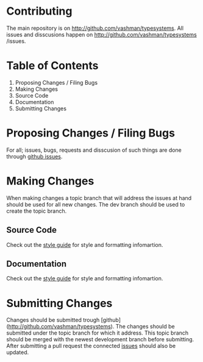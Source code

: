 Contributing
==========================================================================
The main repository is on http://github.com/vashman/typesystems.
All issues and disscusions happen on http://github.com/vashman/typesystems
/issues.

Table of Contents
==========================================================================
1. Proposing Changes / Filing Bugs
2. Making Changes
  1. Source Code
  2. Documentation
3. Submitting Changes

Proposing Changes / Filing Bugs
==========================================================================
For all; issues, bugs, requests and disscusion of such things are done
through [github issues][issues].

Making Changes
==========================================================================
When making changes a topic branch that will address the issues at hand
should be used for all new changes. The dev branch should be used to
create the topic branch.

Source Code
--------------------------------------------------------------------------
Check out the [style guide][src.style] for style and formatting
infomartion.

Documentation
--------------------------------------------------------------------------
Check out the [style guide](doc.style) for style and formatting
infomartion.

Submitting Changes
==========================================================================
Changes should be submitted trough [github]
(http://github.com/vashman/typesystems). The changes should be submitted
under the topic branch for which it address. This topic branch should be
merged with the newest development branch before submitting. 
After submitting a pull request the connected [issues][issues] should also be
updated.

[issues]: http://www.github.com/vashman/typesystems/issues
[src.style]: http://www.github.com/404
[doc.style]: http://www.github.com/404
